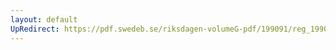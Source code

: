 ```yaml
---
layout: default
UpRedirect: https://pdf.swedeb.se/riksdagen-volumeG-pdf/199091/reg_199091_NU/reg_199091_NU_0006.pdf
---
```

